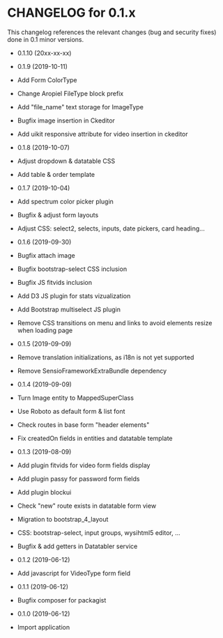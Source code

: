CHANGELOG for 0.1.x
===================

This changelog references the relevant changes (bug and security fixes) done
in 0.1 minor versions.

* 0.1.10 (20xx-xx-xx)


* 0.1.9 (2019-10-11)
 * Add Form ColorType 
 * Change Aropiel FileType block prefix
 * Add "file_name" text storage for ImageType
 * Bugfix image insertion in Ckeditor
 * Add uikit responsive attribute for video insertion in ckeditor 

* 0.1.8 (2019-10-07)
 * Adjust dropdown & datatable CSS
 * Add table & order template

* 0.1.7 (2019-10-04)
 * Add spectrum color picker plugin
 * Bugfix & adjust form layouts 
 * Adjust CSS: select2, selects, inputs, date pickers, card heading...

* 0.1.6 (2019-09-30)
 * Bugfix attach image
 * Bugfix bootstrap-select CSS inclusion
 * Bugfix JS fitvids inclusion
 * Add D3 JS plugin for stats vizualization
 * Add Bootstrap multiselect JS plugin
 * Remove CSS transitions on menu and links to avoid elements resize when loading page 

* 0.1.5 (2019-09-09)

 * Remove translation initializations, as i18n is not yet supported
 * Remove SensioFrameworkExtraBundle dependency

* 0.1.4 (2019-09-09)

 * Turn Image entity to MappedSuperClass
 * Use Roboto as default form & list font
 * Check routes in base form "header elements"
 * Fix createdOn fields in entities and datatable template

* 0.1.3 (2019-08-09)

 * Add plugin fitvids for video form fields display
 * Add plugin passy for password form fields
 * Add plugin blockui
 * Check "new" route exists in datatable form view
 * Migration to bootstrap_4_layout
 * CSS: bootstrap-select, input groups, wysihtml5 editor, ...
 * Bugfix & add getters in Datatabler service

* 0.1.2 (2019-06-12)

 * Add javascript for VideoType form field

* 0.1.1 (2019-06-12)

 * Bugfix composer for packagist

* 0.1.0 (2019-06-12)

 * Import application

